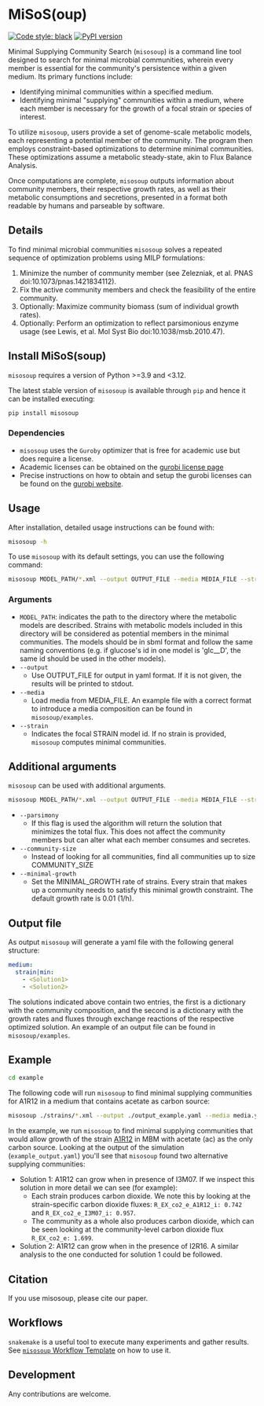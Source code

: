 # MiSoS(oup)

[![Code style: black](https://img.shields.io/badge/code%20style-black-000000.svg)](https://github.com/psf/black)
[![PyPI version](https://badge.fury.io/py/misosoup.svg)](https://badge.fury.io/py/misosoup)

Minimal Supplying Community Search (`misosoup`) is a command line tool
designed to search for minimal microbial communities, wherein every member is
essential for the community's persistence within a given medium. Its primary
functions include:

- Identifying minimal communities within a specified medium.
- Identifying minimal "supplying" communities within a medium, where each
  member is necessary for the growth of a focal strain or species of interest.

To utilize `misosoup`, users provide a set of genome-scale metabolic models,
each representing a potential member of the community. The program then employs
constraint-based optimizations to determine minimal communities. These
optimizations assume a metabolic steady-state, akin to Flux Balance Analysis.

Once computations are complete, `misosoup` outputs information about community
members, their respective growth rates, as well as their metabolic consumptions
and secretions, presented in a format both readable by humans and parseable by
software.

## Details

To find minimal microbial communities `misosoup` solves a repeated sequence of
optimization problems using MILP formulations:

1. Minimize the number of community member (see Zelezniak, et al. PNAS
   doi:10.1073/pnas.1421834112).
2. Fix the active community members and check the feasibility of the entire community.
3. Optionally: Maximize community biomass (sum of individual growth rates).
4. Optionally: Perform an optimization to reflect parsimonious enzyme usage
   (see Lewis, et al. Mol Syst Bio doi:10.1038/msb.2010.47).

## Install MiSoS(soup)

`misosoup` requires a version of Python >=3.9 and <3.12.

The latest stable version of `misosoup` is available through `pip` and hence it can be installed executing:

```bash
pip install misosoup
```

### Dependencies

* `misosoup` uses the `Guroby` optimizer that is free for academic use but does
  require a license.
* Academic licenses can be obtained on the
  [gurobi license page](https://www.gurobi.com/academia/academic-program-and-licenses/)
* Precise instructions on how to obtain and setup the gurobi licenses can be found on
  the [gurobi website](https://www.gurobi.com).

## Usage

After installation, detailed usage instructions can be found with:

```bash
misosoup -h
```

To use `misosoup` with its default settings, you can use the following command:

```bash
misosoup MODEL_PATH/*.xml --output OUTPUT_FILE --media MEDIA_FILE --strain STRAIN
```

### Arguments

* `MODEL_PATH`: indicates the path to the directory where the metabolic models are
  described. Strains with metabolic models included in this directory will be
  considered as potential members in the minimal communities. The models should
  be in sbml format and follow the same naming conventions (e.g. if glucose's id
  in one model is 'glc__D', the same id should be used in the other models).
* `--output`
  * Use OUTPUT_FILE for output in yaml format. If it is not given, the results
    will be printed to stdout.
* `--media`
  * Load media from MEDIA_FILE. An example file with a correct format to
    introduce a media composition can be found in `misosoup/examples`.
* `--strain`
  * Indicates the focal STRAIN model id. If no strain is provided, `misosoup`
    computes minimal communities.

## Additional arguments

`misosoup` can be used with additional arguments.

```bash
misosoup MODEL_PATH/*.xml --output OUTPUT_FILE --media MEDIA_FILE --strain STRAIN --parsimony --community-size COMMUNITY_SIZE --minimal-growth MINIMAL_GROWTH
```

* `--parsimony`
  * If this flag is used the algorithm will return the solution that minimizes
    the total flux. This does not affect the community members but can alter
    what each member consumes and secretes.
* `--community-size`
  * Instead of looking for all communities, find all communities up to size
    COMMUNITY_SIZE
* `--minimal-growth`
  * Set the MINIMAL_GROWTH rate of strains. Every strain that makes up a
    community needs to satisfy this minimal growth constraint. The default
    growth rate is 0.01 (1/h).

## Output file

As output `misosoup` will generate a yaml file with the following general
structure:

```yaml
medium:
  strain|min:
    - <Solution1>
    - <Solution2>
```

The solutions indicated above contain two entries, the first is a dictionary
with the community composition, and the second is a dictionary with the growth
rates and fluxes through exchange reactions of the respective optimized
solution. An example of an output file can be found in `misosoup/examples`.

## Example

```bash
cd example
```

The following code will run `misosoup` to find minimal supplying communities for
A1R12 in a medium that contains acetate as carbon source:

```bash
misosoup ./strains/*.xml --output ./output_example.yaml --media media.yaml --strain A1R12 --media-select ac
```

In the example, we run `misosoup` to find minimal supplying communities that
would allow growth of the strain
[A1R12](https://biocyc.org/A1R12/organism-summary) in MBM with acetate (ac) as
the only carbon source. Looking at the output of the simulation
(`example_output.yaml`) you'll see that `misosoup` found two alternative
supplying communities:

* Solution 1: A1R12 can grow when in presence of I3M07. If we inspect this
  solution in more detail we can see (for example):
  * Each strain produces carbon dioxide. We note this by looking at the
    strain-specific carbon dioxide fluxes: `R_EX_co2_e_A1R12_i: 0.742` and
    `R_EX_co2_e_I3M07_i: 0.957`.
  * The community as a whole also produces carbon dioxide, which can be seen
    looking at the community-level carbon dioxide flux `R_EX_co2_e: 1.699`.
* Solution 2: A1R12 can grow when in the presence of I2R16. A similar analysis
  to the one conducted for solution 1 could be followed.

## Citation

If you use misosoup, please cite our paper.

## Workflows

`snakemake` is a useful tool to execute many experiments and gather results.
See [`misosoup` Workflow Template](https://gitlab.ethz.ch/ochsnern/misosoup_workflow_template)
on how to use it.

## Development

Any contributions are welcome.

